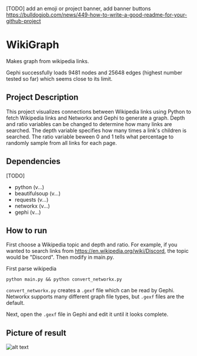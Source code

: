 
[TODO] add an emoji or project banner, add banner buttons https://bulldogjob.com/news/449-how-to-write-a-good-readme-for-your-github-project

# WikiGraph

Makes graph from wikipedia links.

Gephi successfully loads 9481 nodes and 25648 edges (highest number tested so far) which seems close to its limit. 



## Project Description
This project visualizes connections between Wikipedia links using Python to fetch Wikipedia links and Networkx and Gephi to generate a graph. Depth and ratio variables can be changed to determine how many links are searched. The depth variable specifies how many times a link's children is searched. The ratio variable beween 0 and 1 tells what percentage to randomly sample from all links for each page.

## Dependencies
[TODO]
- python (v...)
- beautifulsoup (v...)
- requests (v...)
- networkx (v...)
- gephi (v...)


## How to run 
First choose a Wikipedia topic and depth and ratio. For example, if you wanted to search links from https://en.wikipedia.org/wiki/Discord, the topic would be "Discord". Then modify in main.py.

First parse wikipedia 

```
python main.py && python convert_networkx.py
```

```convert_networkx.py``` creates a ```.gexf``` file which can be read by Gephi. Networkx supports many different graph file types, but ```.gexf``` files are the default.

Next, open the ```.gexf``` file in Gephi and edit it until it looks complete.

## Picture of result
![alt text](https://github.com/JustinPLee/WikiGraph/blob/main/Earth-D2-R0.015.png?raw=true)
